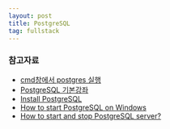 ```yaml
---
layout: post
title: PostgreSQL
tag: fullstack
---
```




### 참고자료
- [cmd창에서 postgres 실행](github.com/HyunlangBan)<br>
- [PostgreSQL 기본강좌](http://www.gurubee.net/postgresql/basic)<br>
- [Install PostgreSQL](http://www.postgresqltutorial.com/install-postgresql/)<br>
- [How to start PostgreSQL on Windows](https://stackoverflow.com/questions/36629963/how-to-start-postgresql-on-windows)
- [How to start and stop PostgreSQL server?](https://tableplus.com/blog/2018/10/how-to-start-stop-restart-postgresql-server.html)

